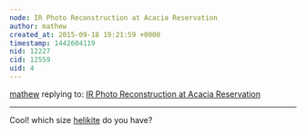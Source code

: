 ```yaml
---
node: IR Photo Reconstruction at Acacia Reservation
author: mathew
created_at: 2015-09-18 19:21:59 +0000
timestamp: 1442604119
nid: 12227
cid: 12559
uid: 4
---
```




[mathew](../profile/mathew) replying to: [IR Photo Reconstruction at Acacia Reservation](../notes/dbenjamin/09-18-2015/ir-photo-reconstruction-at-acacia-reservation)

----
Cool! which size [helikite](http://www.allsopp.co.uk/) do you have?
